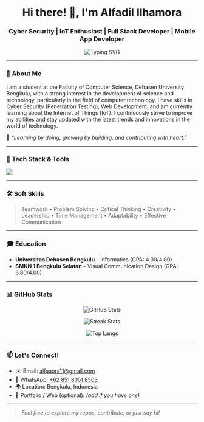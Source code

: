 <h1 align="center">Hi there! 👋, I'm Alfadil Ilhamora</h1>
<h3 align="center">Cyber Security | IoT Enthusiast | Full Stack Developer | Mobile App Developer</h3>

<p align="center">
  <img src="https://readme-typing-svg.demolab.com?font=Fira+Code&weight=500&size=22&pause=1000&center=true&vCenter=true&width=500&lines=Welcome+to+my+GitHub!;Cyber+Security+%F0%9F%94%92;IoT+Enthusiast+%F0%9F%A4%96;Full+Stack+Developer+%F0%9F%92%BB;Mobile+App+Developer+%F0%9F%93%B1;Always+Learning+and+Building+%F0%9F%92%AA" alt="Typing SVG" />
</p>

---

### 📍 About Me
I am a student at the Faculty of Computer Science, Dehasen University Bengkulu, with a strong interest in the development of science and technology, particularly in the field of computer technology. I have skills in Cyber Security (Penetration Testing), Web Development, and am currently learning about the Internet of Things (IoT). I continuously strive to improve my abilities and stay updated with the latest trends and innovations in the world of technology.

💬 *“Learning by doing, growing by building, and contributing with heart.”*

---

### 🚀 Tech Stack & Tools
<p align="left">
  <img src="https://skillicons.dev/icons?i=kali,linux,vscode,html,css,js,mysql,python,cpp,flutter,figma,photoshop,illustrator,premiere,aftereffects" />
</p>



---

### 🛠️ Soft Skills

> Teamwork • Problem Solving • Critical Thinking • Creativity • Leadership • Time Management • Adaptability • Effective Communication

---

### 🎓 Education

- **Universitas Dehasen Bengkulu** – Informatics (GPA: 4.00/4.00)
- **SMKN 1 Bengkulu Selatan** – Visual Communication Design (GPA: 3.80/4.00)

---

### 📊 GitHub Stats

<p align="center">
  <img src="https://github-readme-stats.vercel.app/api?username=alfaaora&show_icons=true&theme=react&hide_border=true" alt="GitHub Stats" />
</p>

<p align="center">
  <img src="https://github-readme-streak-stats.herokuapp.com/?user=alfaaora&theme=react&hide_border=true" alt="Streak Stats" />
</p>

<p align="center">
  <img src="https://github-readme-stats.vercel.app/api/top-langs/?username=alfaaora&layout=compact&theme=react&hide_border=true" alt="Top Langs" />
</p>

---

### 📫 Let's Connect!

- ✉️ Email: [alfaaora11@gmail.com](mailto:alfaaora11@gmail.com)  
- 📱 WhatsApp: [+62 851 8051 8503](https://wa.me/6285180518503)  
- 🌍 Location: Bengkulu, Indonesia  
- 🔗 Portfolio / Web (optional): _(add if you have one)_  

---

> _Feel free to explore my repos, contribute, or just say hi!_
